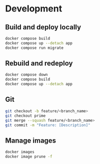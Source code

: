 # Development

## Build and deploy locally

```bash
docker compose build
docker compose up --detach app
docker compose run migrate
```

## Rebuild and redeploy

```bash
docker compose down
docker compose build
docker compose up --detach app
```

## Git

```bash
git checkout -b feature/<branch_name>
git checkout prime
git merge --squash feature/<branch_name>
git commit -m "Feature: [Description]"
```

## Manage images
```bash
docker images
docker image prune -f
```